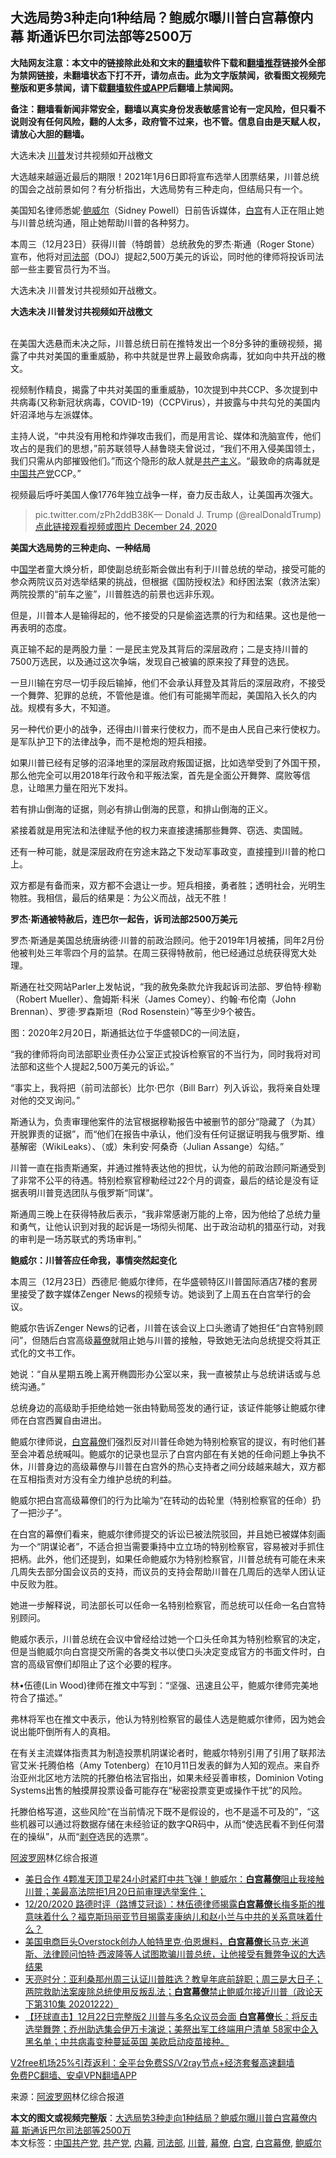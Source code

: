  <h2>大选局势3种走向1种结局？鲍威尔曝川普白宫幕僚内幕 斯通诉巴尔司法部等2500万</h2> <p class="notice"><b>大陆网友注意：本文中的链接除此处和文末的<a href="https://github.com/bannedbook/fanqiang" >翻墙</a>软件下载和<a href="https://github.com/killgcd/justmysocks/blob/master/README.md">翻墙推荐</a>链接外全部为禁网链接，未翻墙状态下打不开，请勿点击。此为文字版禁闻，欲看图文视频完整版和更多禁闻，请下载<a href="https://github.com/bannedbook/fanqiang">翻墙软件或APP</a>后翻墙上禁闻网。</p><p>备注：翻墙看新闻非常安全，翻墙以真实身份发表敏感言论有一定风险，但只看不说则没有任何风险，翻的人太多，政府管不过来，也不管。信息自由是天赋人权，请放心大胆的翻墙。</b></p>  <div class="entry"> <p id="summary">大选未决 <a href="https://www.bannedbook.org/bnews/tag/%e5%b7%9d%e6%99%ae/" class="st_tag internal_tag" rel="tag" title="标签 川普 下的日志">川普</a>发讨共视频如开战檄文</p> <p>大选越来越逼近最后的期限！2021年1月6日即将宣布选举人团票结果，川普总统的国会之战前景如何？有分析指出，大选局势有三种走向，但结局只有一个。</p> <p>美国知名律师悉妮·<a href="https://www.bannedbook.org/bnews/tag/%e9%b2%8d%e5%a8%81%e5%b0%94/" class="st_tag internal_tag" rel="tag" title="标签 鲍威尔 下的日志">鲍威尔</a>（Sidney Powell）日前告诉媒体，<a href="https://www.bannedbook.org/bnews/tag/%e7%99%bd%e5%ae%ab/" class="st_tag internal_tag" rel="tag" title="标签 白宫 下的日志">白宫</a>有人正在阻止她与川普总统沟通，阻止她帮助川普的各种努力。</p> <p>本周三（12月23日）获得川普（特朗普）总统赦免的罗杰‧斯通（Roger Stone）宣布，他将对<a href="https://www.bannedbook.org/bnews/tag/%e5%8f%b8%e6%b3%95%e9%83%a8/" class="st_tag internal_tag" rel="tag" title="标签 司法部 下的日志">司法部</a>（DOJ）提起2,500万美元的诉讼，同时他的律师将投诉司法部一些主要官员行为不当。</p> <p>大选未决 川普发讨共视频如开战檄文。</p> <p><strong>大选未决 川普发讨共视频如开战檄文</strong></p> <p><br />在美国大选悬而未决之际，川普总统日前在推特发出一个8分多钟的重磅视频，揭露了中共对美国的重重威胁，称中共就是世界上最致命病毒，犹如向中共开战的檄文。</p> <p>视频制作精良，揭露了中共对美国的重重威胁，10次提到中共CCP、多次提到中共病毒(又称新冠状病毒，COVID-19)（CCPVirus），并披露与中共勾兑的美国内奸沼泽地与左派媒体。</p> <p>主持人说，“中共没有用枪和炸弹攻击我们，而是用言论、媒体和洗脑宣传，他们攻占的是我们的思想，”前苏联领导人赫鲁晓夫曾说过，“我们不用入侵美国领土，我们只需从内部摧毁他们。”而这个隐形的敌人就是<span class='wp_keywordlink'><a href="https://www.bannedbook.org/forum2/topic6177.html" title="《共产主义的终极目的》" target="_blank">共产主义</a></span>。“最致命的病毒就是<span class='wp_keywordlink_affiliate'><a href="https://www.bannedbook.org/" title="中国" target="_blank">中国</a></span><a href="https://www.bannedbook.org/bnews/tag/%e5%85%b1%e4%ba%a7%e5%85%9a/" class="st_tag internal_tag" rel="tag" title="标签 共产党 下的日志">共产党</a>CCP。”</p> <p>视频最后呼吁美国人像1776年独立战争一样，奋力反击敌人，让美国再次强大。</p> <blockquote><p>pic.twitter.com/zPh2ddB38K— Donald J. Trump (@realDonaldTrump) <a href="https://twitter.com/realDonaldTrump/status/1341948611131822083?ref_src=twsrc%5Etfw">点此链接观看视频或图片 December 24, 2020</a></p> </blockquote> <p><strong>美国大选局势的三种走向、一种结局</strong></p> <p>中<span class='wp_keywordlink'><a href="https://www.bannedbook.org/forum24/" title="国学传统文化禁书" target="_blank">国学</a></span>者童大焕分析，即使副总统彭斯会做出有利于川普总统的举动，接受可能的参众两院议员对选举结果的挑战，但根据《国防授权法》和纾困法案（救济法案）两院投票的“前车之鉴”，川普胜选的前景也远非乐观。</p> <p>但是，川普本人是输得起的，他不接受的只是偷盗选票的行为和结果。这也是他一再表明的态度。</p> <p>真正输不起的是两股力量：一是民主党及其背后的深层政府；二是支持川普的7500万选民，以及通过这次争端，发现自己被骗的原来投了拜登的选民。</p> <p>一旦川输在穷尽一切手段后输掉，他们不会承认拜登及其背后的深层政府，不接受一个舞弊、犯罪的总统，不管他是谁。他们有可能揭竿而起，美国陷入长久的内战。规模有多大，不知道。</p> <p>另一种代价更小的战争，还得由川普来行使权力，而不是由人民自己来行使权力。是军队护卫下的法律战争，而不是枪炮的短兵相接。</p> <p>如果川普已经有足够的沼泽地里的深层政府叛国证据，比如选举受到了外国干预，那么他完全可以用2018年行政令和平叛法案，首先是全面公开舞弊、腐败等信息，让暗黑力量在阳光下发抖。</p> <p>若有排山倒海的证据，则必有排山倒海的民意，和排山倒海的正义。</p> <p>紧接着就是用宪法和法律赋予他的权力来直接逮捕那些舞弊、窃选、卖国贼。</p> <p>还有一种可能，就是深层政府在穷途末路之下发动军事政变，直接撞到川普的枪口上。</p> <p>双方都是有备而来，双方都不会退让一步。短兵相接，勇者胜；透明社会，光明生物胜。我相信，最后的结果是：为公义而战，战无不胜！</p>  <p><strong>罗杰‧斯通被特赦后，连巴尔一起告，诉司法部2500万美元</strong></p> <p>罗杰‧斯通是美国总统唐纳德‧川普的前政治顾问。他于2019年1月被捕，同年2月份他被判处三年零四个月的监禁。在周三获得特赦前，他已经通过总统获得宽大处理。</p> <p>斯通在社交网站Parler上发帖说，“我的赦免条款允许我起诉司法部、罗伯特‧穆勒（Robert Mueller）、詹姆斯‧科米（James Comey）、约翰‧布伦南（John Brennan）、罗德‧罗森斯坦（Rod Rosenstein）”等至少9个被告。</p> <p>图：2020年2月20日，斯通抵达位于华盛顿DC的一间法庭，</p> <p>“我的律师将向司法部职业责任办公室正式投诉检察官的不当行为，同时我将对司法部和这些个人提起2,500万美元的诉讼。”</p> <p>“事实上，我将把（前司法部长）比尔‧巴尔（Bill Barr）列入诉讼，我将亲自处理对他的交叉询问。”</p> <p>斯通认为，负责审理他案件的法官根据穆勒报告中被删节的部分“隐藏了（为其）开脱罪责的证据”，而“他们在报告中承认，他们没有任何证据证明我与俄罗斯、维基解密（WikiLeaks）、（或）朱利安‧阿桑奇（Julian Assange）勾结。”</p> <p>川普一直在指责斯通案，并通过推特表达他的担忧，认为他的前政治顾问斯通受到了非常不公平的待遇。特别检察官穆勒经过22个月的调查，最后的结论是没有证据表明川普竞选团队与俄罗斯“同谋”。</p> <p>斯通周三晚上在获得特赦后表示，“我非常感谢万能的上帝，因为他给了总统力量和勇气，让他认识到对我的起诉是一场彻头彻尾、出于政治动机的猎巫行动，对我的审判是一场苏联式的秀场审判。”</p> <p><strong>鲍威尔：川普答应任命我，事情突然起变化</strong></p> <p>本周三（12月23日）西德尼·鲍威尔律师，在华盛顿特区川普国际酒店7楼的套房里接受了数字媒体Zenger News的视频专访。她谈到了上周五在白宫举行的会议。</p>  <p>鲍威尔告诉Zenger News的记者，川普在该会议上口头邀请了她担任“白宫特别顾问”，但随后白宫高级<a href="https://www.bannedbook.org/bnews/tag/%e5%b9%95%e5%83%9a/" class="st_tag internal_tag" rel="tag" title="标签 幕僚 下的日志">幕僚</a>就阻止她与川普的接触，导致她无法向总统提交将其正式化的文书工作。</p> <p>她说：“自从星期五晚上离开椭圆形办公室以来，我一直被禁止与总统讲话或与总统沟通。”</p> <p>总统身边的高级助手拒绝给她一张由特勤局签发的通行证，该证件能够让鲍威尔律师在白宫西翼自由进出。</p> <p>鲍威尔律师说，<a href="https://www.bannedbook.org/bnews/tag/%E7%99%BD%E5%AE%AB%E5%B9%95%E5%83%9A/" class="st_tag internal_tag" rel="tag" title="标签 白宫幕僚 下的日志">白宫幕僚</a>们强烈反对川普任命她为特别检察官的提议，有时他们甚至会冲着总统喊叫。鲍威尔的记录也显示了白宫内部在有关她的任命问题上争执不休，川普身边的高级幕僚与川普在白宫外的热心支持者之间分歧越来越大，双方都在互相指责对方没有全力维护总统的利益。</p> <p>鲍威尔把白宫高级幕僚们的行为比喻为“在转动的齿轮里（特别检察官的任命）扔了一把沙子”。</p> <p>在白宫的幕僚们看来，鲍威尔律师提交的诉讼已被法院驳回，并且她已被媒体刻画为一个“阴谋论者”，不适合担当需要秉持中立立场的特别检察官，容易被对手抓住把柄。此外，他们还提到，如果任命鲍威尔为特别检察官，川普总统有可能在未来几周失去部分国会议员的支持，而议员的支持会帮助川普在几周后的选举人团认证中反败为胜。</p> <p>她进一步解释说，司法部长可以任命一名特别检察官，而总统可以任命一名白宫特别顾问。</p> <p>鲍威尔表示，川普总统在会议中曾经给过她一个口头任命其为特别检察官的决定，但是当鲍威尔向白宫提交所需的各类文书以使口头决定变成官方的书面文件时，白宫的高级官僚们却阻止了这个必要的程序。</p> <p>林•伍德(Lin Wood)律师在推文中写到：“坚强、迅速且公平，鲍威尔律师完美地符合了描述。”</p> <p>弗林将军也在推文中表示，他认为特别检察官的最佳人选是鲍威尔律师，因为她会说出能吓倒所有人的真相。</p> <p>在有关主流媒体指责其为制造投票机阴谋论者时，鲍威尔特别引用了引用了联邦法官艾米·托腾伯格（Amy Totenberg）在10月11日发表的鲜为人知的观点。来自乔治亚州北区地方法院的托滕伯格法官指出，如果未经妥善审核，Dominion Voting Systems出售的触摸屏投票设备可能存在“秘密投票变更或操作干扰”的风险。</p>  <p>托滕伯格写道，这些风险“在当前情况下既不是假设的，也不是遥不可及的”，“这些机器可以通过将数据存储在未经验证的数字QR码中，从而“使选民看不到任何潜在的操纵”，从而“<span class='wp_keywordlink'><a href="https://www.bannedbook.org/forum2/topic21.html" title="《剥夺》 黄建民 著" target="_blank">剥夺</a></span>选民的选票”。</p> <p><span class='wp_keywordlink_affiliate'><a href="https://www.aboluowang.com/" title="阿波罗网" target="_blank">阿波罗网</a></span>林亿综合报道</p> <ul class='op-related-articles' title='相关阅读'> <li><a href='https://www.bannedbook.org/bnews/bannedvideo/20201226/1455441.html' target='_blank'>美日合作 4颗准天顶卫星24小时紧盯中共飞弹！鲍威尔：<b>白宫幕僚</b>阻止我接触川普；美最高法院拒1月20日前审理选举案件；</a></li> <li><a href='https://www.bannedbook.org/bnews/bannedvideo/20201221/1453606.html' target='_blank'>12/20/2020 路德时评（路博艾冠谈）：林伍德律师揭露<b>白宫幕僚</b>长梅多斯的推意味着什么？福克斯玛丽亚节目揭露麦康纳儿和赵小兰与中共的关系意味着什么？</a></li> <li><a href='https://www.bannedbook.org/bnews/bannedvideo/20201223/1453451.html' target='_blank'>美国电商巨头Overstock创办人帕特里克·伯恩爆料，<b>白宫幕僚</b>长马克·米道斯、法律顾问怕特·西波隆等人试图欺骗川普总统，让他接受有舞弊争议的大选结果</a></li> <li><a href='https://www.bannedbook.org/bnews/cbnews/20201223/1453367.html' target='_blank'>天亮时分：亚利桑那州周三认证川普胜选？教皇年底前辞职；周三是大日子；两院救助法案废除总统使用反叛乱法；<b>白宫幕僚</b>禁止鲍威尔接近川普（政论天下第310集 20201222）</a></li> <li><a href='https://www.bannedbook.org/bnews/bannedvideo/20201223/1453148.html' target='_blank'>【环球直击】12月22日完整版2 川普与多名众议员会面 <b>白宫幕僚</b>长：将反击选举舞弊；乔州助选集会伊万卡演说；美祭出军工终端用户清单 58家中企入黑名单；中共病毒变种蔓延英国 美欧启动疫苗接种。</a></li> </ul> <p class="texttj"> <a href="https://www.bannedbook.org/forum23/topic22702.html" target="_blank">V2free机场25%引荐返利：全平台免费SS/V2ray节点+经济套餐高速翻墙</a><br/> <a href="https://github.com/bannedbook/fanqiang/wiki/%E7%A6%81%E9%97%BB%E7%BD%91%E5%AE%89%E5%8D%93%E7%BF%BB%E5%A2%99%E6%96%B0%E9%97%BBAPP" target="_blank">免费PC翻墙、安卓VPN翻墙APP</a></p><p> 来源：<a href="https://www.aboluowang.com/2020/1226/1538533.html" target="_blank">阿波罗网</a>林亿综合报道 </p><a name='sharetosocial'></a>       <div><b>本文的图文或视频完整版</b>：<a href='https://www.bannedbook.org/bnews/cnnews/20201226/1455497.html'>大选局势3种走向1种结局？鲍威尔曝川普白宫幕僚内幕 斯通诉巴尔司法部等2500万</a></div>  </div><!--END ENTRY--> <div class="postfooter"> <div>本文标签：<a href="https://www.bannedbook.org/bnews/tag/%e4%b8%ad%e5%9b%bd%e5%85%b1%e4%ba%a7%e5%85%9a/" rel="tag">中国共产党</a>, <a href="https://www.bannedbook.org/bnews/tag/%e5%85%b1%e4%ba%a7%e5%85%9a/" rel="tag">共产党</a>, <a href="https://www.bannedbook.org/bnews/tag/%E5%86%85%E5%B9%95/" rel="tag">内幕</a>, <a href="https://www.bannedbook.org/bnews/tag/%e5%8f%b8%e6%b3%95%e9%83%a8/" rel="tag">司法部</a>, <a href="https://www.bannedbook.org/bnews/tag/%e5%b7%9d%e6%99%ae/" rel="tag">川普</a>, <a href="https://www.bannedbook.org/bnews/tag/%e5%b9%95%e5%83%9a/" rel="tag">幕僚</a>, <a href="https://www.bannedbook.org/bnews/tag/%e7%99%bd%e5%ae%ab/" rel="tag">白宫</a>, <a href="https://www.bannedbook.org/bnews/tag/%E7%99%BD%E5%AE%AB%E5%B9%95%E5%83%9A/" rel="tag">白宫幕僚</a>, <a href="https://www.bannedbook.org/bnews/tag/%e9%b2%8d%e5%a8%81%e5%b0%94/" rel="tag">鲍威尔</a></div>  </div><!--END POSTFOOTER--> 